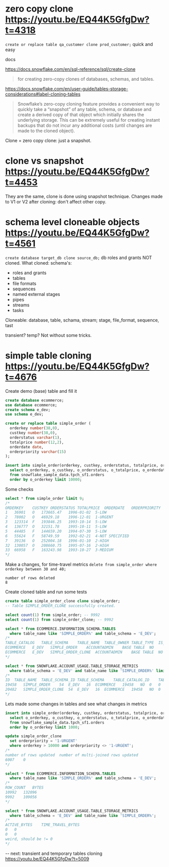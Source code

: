# zero copy clone https://youtu.be/EQ44K5GfgDw?t=4318

`create or replace table qa_customer clone prod_customer;`
quick and easy

docs

https://docs.snowflake.com/en/sql-reference/sql/create-clone
> for creating zero-copy clones of databases, schemas, and tables.

https://docs.snowflake.com/en/user-guide/tables-storage-considerations#label-cloning-tables
> Snowflake’s zero-copy cloning feature provides a convenient way to quickly take a “snapshot” of any table, schema, or database and create a derived copy of that object which initially shares the underlying storage. This can be extremely useful for creating instant backups that do not incur any additional costs (until changes are made to the cloned object).

Clone = zero copy clone: just a snapshot.

# clone vs snapshot https://youtu.be/EQ44K5GfgDw?t=4453

They are the same, clone is done using snapshot technique.
Changes made to V1 or V2 after cloning: don't affect other copy.

# schema level cloneable objects https://youtu.be/EQ44K5GfgDw?t=4561

`create database target_db clone source_db;`
db roles and grants NOT cloned.
What cloned: schema's:
- roles and grants
- tables
- file formats
- sequences
- named external stages
- pipes
- streams
- tasks

Cloneable:
database, table, schama, stream;
stage, file_format, sequence, tast

transient? temp? Not without some tricks.

# simple table cloning https://youtu.be/EQ44K5GfgDw?t=4676

Create demo (base) table and fill it
```sql
create database ecommerce;
use database ecommerce;
create schema e_dev;
use schema e_dev;

create or replace table simple_order (
  orderkey number(38,0),
  custkey number(38,0),
  orderstatus varchar(1),
  totalprice number(12,2),
  orderdate date,
  orderpriority varchar(15)
);

insert into simple_order(orderkey, custkey, orderstatus, totalprice, orderdate, orderpriority)
  select o_orderkey, o_custkey, o_orderstatus, o_totalprice, o_orderdate, o_orderpriority
  from snowflake_sample_data.tpch_sf1.orders
  order by o_orderkey limit 10000;
```

Some checks
```sql
select * from simple_order limit 9;
/*
ORDERKEY	CUSTKEY	ORDERSTATUS	TOTALPRICE	ORDERDATE	ORDERPRIORITY
1	36901	O	173665.47	1996-01-02	5-LOW
2	78002	O	46929.18	1996-12-01	1-URGENT
3	123314	F	193846.25	1993-10-14	5-LOW
4	136777	O	32151.78	1995-10-11	5-LOW
5	44485	F	144659.20	1994-07-30	5-LOW
6	55624	F	58749.59	1992-02-21	4-NOT SPECIFIED
7	39136	O	252004.18	1996-01-10	2-HIGH
32	130057	O	208660.75	1995-07-16	2-HIGH
33	66958	F	163243.98	1993-10-27	3-MEDIUM
*/
```

Make a changes, for time-travel metrics
`delete from simple_order where orderkey between 30 and 40;`
```
number of rows deleted
8
```

Create cloned table and run some tests
```sql
create table simple_order_clone clone simple_order;
-- Table SIMPLE_ORDER_CLONE successfully created.

select count(1) from simple_order; -- 9992
select count(1) from simple_order_clone; -- 9992

select * from ECOMMERCE.INFORMATION_SCHEMA.TABLES
  where table_name like 'SIMPLE_ORDER%' and table_schema = 'E_DEV';
/*
TABLE_CATALOG	TABLE_SCHEMA	TABLE_NAME	TABLE_OWNER	TABLE_TYPE	IS_TRANSIENT	CLUSTERING_KEY	ROW_COUNT	BYTES	RETENTION_TIME	SELF_REFERENCING_COLUMN_NAME	REFERENCE_GENERATION	USER_DEFINED_TYPE_CATALOG	USER_DEFINED_TYPE_SCHEMA	USER_DEFINED_TYPE_NAME	IS_INSERTABLE_INTO	IS_TYPED	COMMIT_ACTION	CREATED	LAST_ALTERED	LAST_DDL	LAST_DDL_BY	AUTO_CLUSTERING_ON	COMMENT	IS_TEMPORARY	IS_ICEBERG	IS_DYNAMIC	IS_IMMUTABLE
ECOMMERCE	E_DEV	SIMPLE_ORDER	ACCOUNTADMIN	BASE TABLE	NO		9992	120320	1						YES	YES		2024-10-24 06:25:24.850 -0700	2024-10-24 06:28:20.277 -0700	2024-10-24 06:25:24.850 -0700	VLK	NO		NO	NO	NO	NO
ECOMMERCE	E_DEV	SIMPLE_ORDER_CLONE	ACCOUNTADMIN	BASE TABLE	NO		9992	120320	1						YES	YES		2024-10-24 06:30:04.023 -0700	2024-10-24 06:30:04.585 -0700	2024-10-24 06:30:04.023 -0700	VLK	NO		NO	NO	NO	NO
*/

select * from SNOWFLAKE.ACCOUNT_USAGE.TABLE_STORAGE_METRICS
  where table_schema = 'E_DEV' and table_name like 'SIMPLE_ORDER%' limit 9;
/*
ID	TABLE_NAME	TABLE_SCHEMA_ID	TABLE_SCHEMA	TABLE_CATALOG_ID	TABLE_CATALOG	CLONE_GROUP_ID	IS_TRANSIENT	ACTIVE_BYTES	TIME_TRAVEL_BYTES	FAILSAFE_BYTES	RETAINED_FOR_CLONE_BYTES	DELETED	TABLE_CREATED	TABLE_DROPPED	TABLE_ENTERED_FAILSAFE	SCHEMA_CREATED	SCHEMA_DROPPED	CATALOG_CREATED	CATALOG_DROPPED	COMMENT	INSTANCE_ID
19458	SIMPLE_ORDER	54	E_DEV	16	ECOMMERCE	19458	NO	0	0	0	0	FALSE	2024-10-24 06:25:24.850 -0700			2024-10-24 06:25:18.199 -0700		2024-10-24 06:25:17.462 -0700			
20482	SIMPLE_ORDER_CLONE	54	E_DEV	16	ECOMMERCE	19458	NO	0	0	0	0	FALSE	2024-10-24 06:30:04.023 -0700			2024-10-24 06:25:18.199 -0700		2024-10-24 06:25:17.462 -0700			
*/
```

Lets made some changes in tables and see what changes in metrics
```sql
insert into simple_order(orderkey, custkey, orderstatus, totalprice, orderdate, orderpriority)
  select o_orderkey, o_custkey, o_orderstatus, o_totalprice, o_orderdate, o_orderpriority
  from snowflake_sample_data.tpch_sf1.orders
  order by o_orderkey limit 1000;

update simple_order_clone
  set orderpriority = '1-URGENT'
  where orderkey > 10000 and orderpriority <> '1-URGENT';
/*
number of rows updated	number of multi-joined rows updated
6007	0
*/

select * from ECOMMERCE.INFORMATION_SCHEMA.TABLES
  where table_name like 'SIMPLE_ORDER%' and table_schema = 'E_DEV';
/*
ROW_COUNT	BYTES
10992	132096
9992	109056
*/

select * from SNOWFLAKE.ACCOUNT_USAGE.TABLE_STORAGE_METRICS
  where table_schema = 'E_DEV' and table_name like 'SIMPLE_ORDER%';
/*
ACTIVE_BYTES	TIME_TRAVEL_BYTES
0	0
0	0
weird, should be != 0
*/
```

-- next: transient and temporary tables cloning https://youtu.be/EQ44K5GfgDw?t=5009
